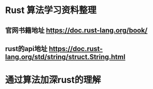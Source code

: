 # Rust 算法学习资料整理

## 官网书籍地址 https://doc.rust-lang.org/book/
## rust的api地址 https://doc.rust-lang.org/std/string/struct.String.html


# 通过算法加深rust的理解


